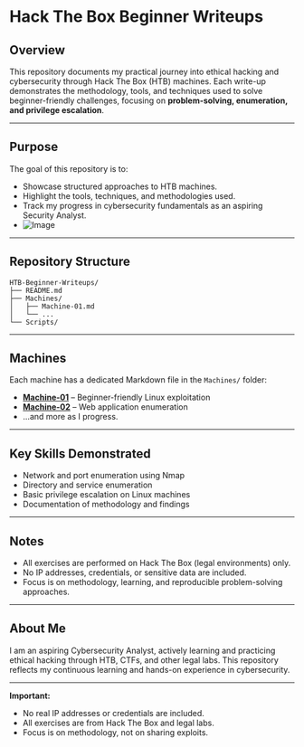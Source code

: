 # Hack The Box Beginner Writeups

## Overview
This repository documents my practical journey into ethical hacking and cybersecurity through Hack The Box (HTB) machines. 
Each write-up demonstrates the methodology, tools, and techniques used to solve beginner-friendly challenges, focusing on **problem-solving, enumeration, and privilege escalation**.

---

## Purpose
The goal of this repository is to:
- Showcase structured approaches to HTB machines.
- Highlight the tools, techniques, and methodologies used.
- Track my progress in cybersecurity fundamentals as an aspiring Security Analyst.
- ![Image](https://github.com/user-attachments/assets/8a6c7ab8-9bb4-43f9-820c-83745670ef4c)

---

## Repository Structure
```text
HTB-Beginner-Writeups/
├── README.md
├── Machines/
│   ├── Machine-01.md
│   └── ...
└── Scripts/
```
---

## Machines
Each machine has a dedicated Markdown file in the `Machines/` folder:
- **[Machine-01](Machines/Machine-01.md)** – Beginner-friendly Linux exploitation
- **[Machine-02](Machines/Machine-02.md)** – Web application enumeration
- …and more as I progress.

---

## Key Skills Demonstrated
- Network and port enumeration using Nmap
- Directory and service enumeration
- Basic privilege escalation on Linux machines
- Documentation of methodology and findings

---

## Notes
- All exercises are performed on Hack The Box (legal environments) only.  
- No IP addresses, credentials, or sensitive data are included.  
- Focus is on methodology, learning, and reproducible problem-solving approaches.

---

## About Me
I am an aspiring Cybersecurity Analyst, actively learning and practicing ethical hacking through HTB, CTFs, and other legal labs. This repository reflects my continuous learning and hands-on experience in cybersecurity.

---

**Important:**
- No real IP addresses or credentials are included.
- All exercises are from Hack The Box and legal labs.
- Focus is on methodology, not on sharing exploits.
